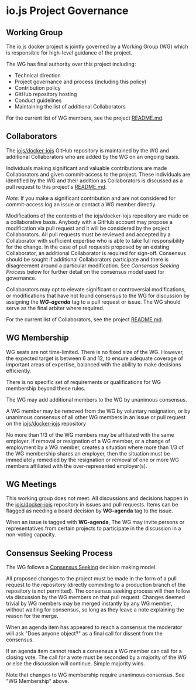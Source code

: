 # io.js Project Governance

## Working Group

The io.js docker project is jointly governed by a Working Group (WG)
which is responsible for high-level guidance of the project.

The WG has final authority over this project including:

* Technical direction
* Project governance and process (including this policy)
* Contribution policy
* GitHub repository hosting
* Conduct guidelines
* Maintaining the list of additional Collaborators

For the current list of WG members, see the project
[README.md](./README.md#people).

## Collaborators

The [iojs/docker-iojs](https://github.com/iojs/docker-iojs) GitHub repository is
maintained by the WG and additional Collaborators who are added by the
WG on an ongoing basis.

Individuals making significant and valuable contributions are made
Collaborators and given commit-access to the project. These
individuals are identified by the WG and their addition as
Collaborators is discussed as a pull request to this project's
[README.md](./README.md#people).

_Note:_ If you make a significant contribution and are not considered
for commit-access log an issue or contact a WG member directly.

Modifications of the contents of the iojs/docker-iojs repository are made on
a collaborative basis. Anybody with a GitHub account may propose a
modification via pull request and it will be considered by the project
Collaborators. All pull requests must be reviewed and accepted by a
Collaborator with sufficient expertise who is able to take full
responsibility for the change. In the case of pull requests proposed
by an existing Collaborator, an additional Collaborator is required
for sign-off. Consensus should be sought if additional Collaborators
participate and there is disagreement around a particular
modification. See _Consensus Seeking Process_ below for further detail
on the consensus model used for governance.

Collaborators may opt to elevate significant or controversial
modifications, or modifications that have not found consensus to the
WG for discussion by assigning the ***WG-agenda*** tag to a pull
request or issue. The WG should serve as the final arbiter where
required.

For the current list of Collaborators, see the project
[README.md](./README.md#people).

## WG Membership

WG seats are not time-limited. There is no fixed size of the WG.
However, the expected target is between 6 and 12, to ensure adequate
coverage of important areas of expertise, balanced with the ability to
make decisions efficiently.

There is no specific set of requirements or qualifications for WG
membership beyond these rules.

The WG may add additional members to the WG by unanimous consensus.

A WG member may be removed from the WG by voluntary resignation, or by
unanimous consensus of all other WG members in an issue or pull request
on the [iojs/docker-iojs](https://github.com/iojs/docker-iojs) repository

No more than 1/3 of the WG members may be affiliated with the same
employer. If removal or resignation of a WG member, or a change of
employment by a WG member, creates a situation where more than 1/3 of
the WG membership shares an employer, then the situation must be
immediately remedied by the resignation or removal of one or more WG
members affiliated with the over-represented employer(s).

## WG Meetings

This working group does not meet. All discussions and decisions happen
in the [iojs/docker-iojs](https://github.com/iojs/docker-iojs) repository
in issues and pull requests. Items can be flagged as needing a board
decision by **WG-agenda** tag to the issue.

When an issue is tagged with **WG-agenda**, The WG may invite persons or
representatives from certain projects to participate in the discussion in
a non-voting capacity.

## Consensus Seeking Process

The WG follows a
[Consensus Seeking](http://en.wikipedia.org/wiki/Consensus-seeking_decision-making)
decision making model.

All proposed changes to the project must be made in the form
of a pull request to the repository (directly commiting to a production
branch of the repository is not permitted). The consensus seeking process
will then follow via discussion by the WG members on that pull request.
Changes deemed trivial by WG members may be merged instantly by any
WG member, without waiting for consensus, so long as they leave  a note
explaining the reason for the merge.

When an agenda item has appeared to reach a consensus the moderator
will ask "Does anyone object?" as a final call for dissent from the
consensus.

If an agenda item cannot reach a consensus a WG member can call for
a closing vote. The call for a vote must be seconded by a majority of the WG
or else the discussion will continue. Simple majority wins.

Note that changes to WG membership require unanimous consensus. See
"WG Membership" above.
